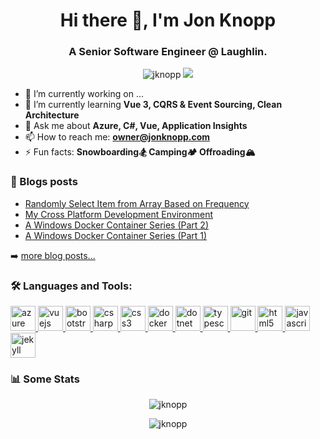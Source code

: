 <h1 align="center">Hi there 👋, I'm Jon Knopp</h1>
<h3 align="center">A Senior Software Engineer @ Laughlin.</h3>
<p align="center">
  <img src="https://komarev.com/ghpvc/?username=jknopp" alt="jknopp" />
  <img src="https://img.shields.io/website?label=jonknopp.com&down_color=lightgrey&down_message=down&up_color=blue&up_message=up&url=https%3A%2F%2Fjonknopp.com"
</p>


- 🔭 I’m currently working on ...
- 🌱 I’m currently learning **Vue 3, CQRS & Event Sourcing, Clean Architecture**
- 💬 Ask me about **Azure, C#, Vue, Application Insights**
- 📫 How to reach me: **owner@jonknopp.com**
- ⚡ Fun facts: **Snowboarding🏂 Camping🏕 Offroading🏔**
<!-- - 👯 I’m looking to collaborate on ... -->
<!-- - 🤔 I’m looking for help with ... -->
<!-- - 😄 Pronouns: ... -->


### 📘 Blogs posts
<!-- BLOG-POST-LIST:START -->
- [Randomly Select Item from Array Based on Frequency](https://jonknopp.com/javascript/Randomly-Select-Item-from-Array-Based-on-Frequency/)
- [My Cross Platform Development Environment](https://jonknopp.com/docker/My-Cross-Platform-Development-Environment/)
- [A Windows Docker Container Series (Part 2)](https://jonknopp.com/docker/A-Windows-Docker-Container-Series-(Part-2)/)
- [A Windows Docker Container Series (Part 1)](https://jonknopp.com/docker/A-Windows-Docker-Container-Series-(Part-1)/)
<!-- BLOG-POST-LIST:END -->

➡️ [more blog posts...](https://jonknopp.com)


### 🛠 Languages and Tools:

<a href="https://azure.microsoft.com/en-in/" target="_blank"> <img src="https://www.vectorlogo.zone/logos/microsoft_azure/microsoft_azure-icon.svg" alt="azure" width="40" height="40"/> </a> <a href="https://vuejs.org/" target="_blank"> <img src="https://devicon.dev/devicon.git/icons/vuejs/vuejs-original.svg" alt="vuejs" width="40" height="40"/> </a> <a href="https://getbootstrap.com" target="_blank"> <img src="https://devicons.github.io/devicon/devicon.git/icons/bootstrap/bootstrap-plain.svg" alt="bootstrap" width="40" height="40"/> </a> <a href="https://www.w3schools.com/cs/" target="_blank"> <img src="https://devicons.github.io/devicon/devicon.git/icons/csharp/csharp-original.svg" alt="csharp" width="40" height="40"/> </a> <a href="https://www.w3schools.com/css/" target="_blank"> <img src="https://devicons.github.io/devicon/devicon.git/icons/css3/css3-original-wordmark.svg" alt="css3" width="40" height="40"/> </a> <a href="https://www.docker.com/" target="_blank"> <img src="https://devicons.github.io/devicon/devicon.git/icons/docker/docker-original-wordmark.svg" alt="docker" width="40" height="40"/> </a> <a href="https://dotnet.microsoft.com/" target="_blank"> <img src="https://devicons.github.io/devicon/devicon.git/icons/dot-net/dot-net-original-wordmark.svg" alt="dotnet" width="40" height="40"/> </a> <a href="https://www.typescriptlang.org/" target="_blank"> <img src="https://devicons.github.io/devicon/devicon.git/icons/typescript/typescript-original.svg" alt="typescript" width="40" height="40"/> </a> <a href="https://git-scm.com/" target="_blank"> <img src="https://www.vectorlogo.zone/logos/git-scm/git-scm-icon.svg" alt="git" width="40" height="40"/> </a> <a href="https://www.w3.org/html/" target="_blank"> <img src="https://devicons.github.io/devicon/devicon.git/icons/html5/html5-original-wordmark.svg" alt="html5" width="40" height="40"/> </a> <a href="https://developer.mozilla.org/en-US/docs/Web/JavaScript" target="_blank"> <img src="https://devicons.github.io/devicon/devicon.git/icons/javascript/javascript-original.svg" alt="javascript" width="40" height="40"/> </a> <a href="https://jekyllrb.com/" target="_blank"> <img src="https://www.vectorlogo.zone/logos/jekyllrb/jekyllrb-icon.svg" alt="jekyll" width="40" height="40"/> </a>


### 📊 Some Stats

<p align="center">
<img src="https://github-readme-stats.vercel.app/api/top-langs/?username=jknopp&layout=compact" alt="jknopp" />
</p>
<p align="center">
<img src="https://github-readme-stats.vercel.app/api?username=jknopp&show_icons=true" alt="jknopp" />
</p>
